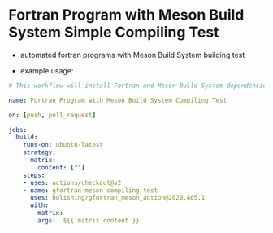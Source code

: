 # Fortran Program with Meson Build System Simple Compiling Test

* automated fortran programs with Meson Build System building test

* example usage:

```yaml
# This workflow will install Fortran and Meson Build System dependencies, and do compile test

name: Fortran Program with Meson Build System Compiling Test

on: [push, pull_request]

jobs:
  build:
    runs-on: ubuntu-latest
    strategy:
      matrix:
        content: [""]
    steps:
    - uses: actions/checkout@v2
    - name: gfortran-meson compiling test
      uses: holishing/gfortran_meson_action@2020.405.1
      with:
        matrix:
        args:  ${{ matrix.content }}
```
